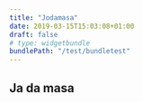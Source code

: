 ```yaml
---
title: "Jodamasa"
date: 2019-03-15T15:03:08+01:00
draft: false
# type: widgetbundle
bundlePath: "/test/bundletest"
---
```


## Ja da masa